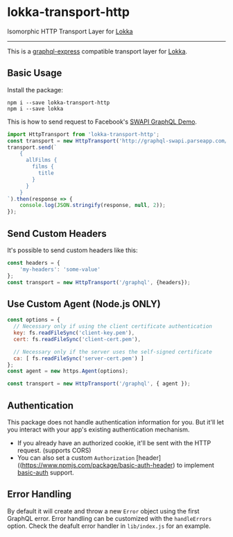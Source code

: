 # lokka-transport-http

Isomorphic HTTP Transport Layer for [Lokka](https://github.com/kadirahq/lokka)

---

This is a [graphql-express](https://github.com/graphql/express-graphql) compatible transport layer for [Lokka](https://github.com/kadirahq/lokka).

## Basic Usage

Install the package:

```
npm i --save lokka-transport-http
npm i --save lokka
```

This is how to send request to Facebook's [SWAPI GraphQL Demo](http://graphql-swapi.parseapp.com/).

```js
import HttpTransport from 'lokka-transport-http';
const transport = new HttpTransport('http://graphql-swapi.parseapp.com/');
transport.send(`
    {
      allFilms {
        films {
          title
        }
      }
    }
`).then(response => {
    console.log(JSON.stringify(response, null, 2));
});
```

## Send Custom Headers

It's possible to send custom headers like this:

```js
const headers = {
    'my-headers': 'some-value'
};
const transport = new HttpTransport('/graphql', {headers});
```

## Use Custom Agent (Node.js ONLY)

```js
const options = {
  // Necessary only if using the client certificate authentication
  key: fs.readFileSync('client-key.pem'),
  cert: fs.readFileSync('client-cert.pem'),

  // Necessary only if the server uses the self-signed certificate
  ca: [ fs.readFileSync('server-cert.pem') ]
};
const agent = new https.Agent(options);

const transport = new HttpTransport('/graphql', { agent });
```

## Authentication

This package does not handle authentication information for you. But it'll let you interact with your app's existing authentication mechanism.

* If you already have an authorized cookie, it'll be sent with the HTTP request. (supports CORS)
* You can also set a custom `Authorization` [header]((https://www.npmjs.com/package/basic-auth-header) to implement [basic-auth](https://www.npmjs.com/package/basic-auth) support.

## Error Handling

By default it will create and throw a new `Error` object using the first GraphQL error. Error handling can be customized with the `handleErrors` option. Check the deafult error handler in `lib/index.js` for an example.

